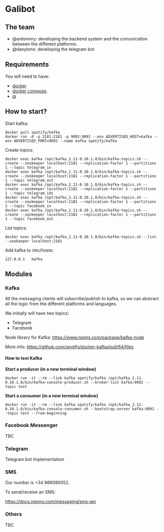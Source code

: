 # Galibot

## The team

- @antonmry: developing the backend system and the comunication between the different platforms.
- @danybmx: developing the telegram bot

## Requirements

You will need to have:

 - [docker](https://www.docker.io/gettingstarted/#h_installation)
 - [docker compose](http://docs.docker.com/compose/install/).
 - [jq](https://stedolan.github.io/jq/)

## How to start?

Start kafka:

```
docker pull spotify/kafka
docker run -d -p 2181:2181 -p 9092:9092 --env ADVERTISED_HOST=kafka --env ADVERTISED_PORT=9092 --name kafka spotify/kafka
```

Create topics:

```
docker exec kafka /opt/kafka_2.11-0.10.1.0/bin/kafka-topics.sh --create --zookeeper localhost:2181 --replication-factor 1 --partitions 1 --topic telegram_in
docker exec kafka /opt/kafka_2.11-0.10.1.0/bin/kafka-topics.sh --create --zookeeper localhost:2181 --replication-factor 1 --partitions 1 --topic telegram_out
docker exec kafka /opt/kafka_2.11-0.10.1.0/bin/kafka-topics.sh --create --zookeeper localhost:2181 --replication-factor 1 --partitions 1 --topic telegram_ids
docker exec kafka /opt/kafka_2.11-0.10.1.0/bin/kafka-topics.sh --create --zookeeper localhost:2181 --replication-factor 1 --partitions 1 --topic facebook_in
docker exec kafka /opt/kafka_2.11-0.10.1.0/bin/kafka-topics.sh --create --zookeeper localhost:2181 --replication-factor 1 --partitions 1 --topic facebook_out
```

List topics:

```
docker exec kafka /opt/kafka_2.11-0.10.1.0/bin/kafka-topics.sh --list --zookeeper localhost:2181
```

Add kafka to /etc/hosts:

```
127.0.0.1   kafka
```

## Modules

### Kafka

All the messaging clients will subscribe/publish to kafka, so we can abstract all the logic from the different platforms and languages.

We initially will have two topics:

- Telegram
- Facebook

Node library for Kafka: https://www.npmjs.com/package/kafka-node

More info: https://github.com/spotify/docker-kafka/pull/64/files

#### How to test Kafka

**Start a producer (in a new terminal window)**

```
docker run -it --rm --link kafka spotify/kafka /opt/kafka_2.11-0.10.1.0/bin/kafka-console-producer.sh --broker-list kafka:9092 --topic test
```

**Start a consumer (in a new terminal window)**

```
docker run -it --rm --link kafka spotify/kafka /opt/kafka_2.11-0.10.1.0/bin/kafka-console-consumer.sh --bootstrap-server kafka:9092 --topic test --from-beginning
```


### Facebook Messenger

TBC

### Telegram

Telegram bot implementation

### SMS

Our number is +34 986080052.

To send/receive an SMS:

https://docs.nexmo.com/messaging/sms-api

### Others

TBC
